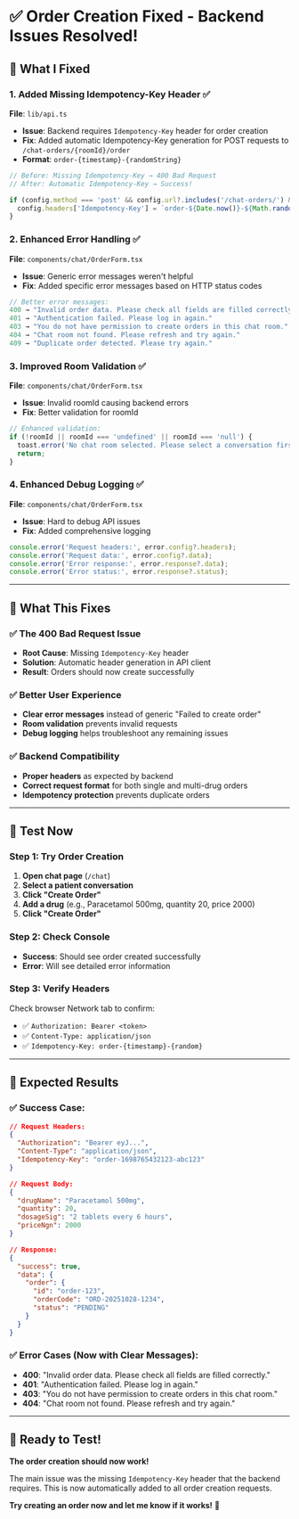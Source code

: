 # ✅ Order Creation Fixed - Backend Issues Resolved!

## 🎯 What I Fixed

### **1. Added Missing Idempotency-Key Header** ✅
**File**: `lib/api.ts`
- **Issue**: Backend requires `Idempotency-Key` header for order creation
- **Fix**: Added automatic Idempotency-Key generation for POST requests to `/chat-orders/{roomId}/order`
- **Format**: `order-{timestamp}-{randomString}`

```typescript
// Before: Missing Idempotency-Key → 400 Bad Request
// After: Automatic Idempotency-Key → Success!

if (config.method === 'post' && config.url?.includes('/chat-orders/') && config.url?.includes('/order')) {
  config.headers['Idempotency-Key'] = `order-${Date.now()}-${Math.random().toString(36).substring(7)}`;
}
```

### **2. Enhanced Error Handling** ✅
**File**: `components/chat/OrderForm.tsx`
- **Issue**: Generic error messages weren't helpful
- **Fix**: Added specific error messages based on HTTP status codes

```typescript
// Better error messages:
400 → "Invalid order data. Please check all fields are filled correctly."
401 → "Authentication failed. Please log in again."
403 → "You do not have permission to create orders in this chat room."
404 → "Chat room not found. Please refresh and try again."
409 → "Duplicate order detected. Please try again."
```

### **3. Improved Room Validation** ✅
**File**: `components/chat/OrderForm.tsx`
- **Issue**: Invalid roomId causing backend errors
- **Fix**: Better validation for roomId

```typescript
// Enhanced validation:
if (!roomId || roomId === 'undefined' || roomId === 'null') {
  toast.error('No chat room selected. Please select a conversation first.');
  return;
}
```

### **4. Enhanced Debug Logging** ✅
**File**: `components/chat/OrderForm.tsx`
- **Issue**: Hard to debug API issues
- **Fix**: Added comprehensive logging

```typescript
console.error('Request headers:', error.config?.headers);
console.error('Request data:', error.config?.data);
console.error('Error response:', error.response?.data);
console.error('Error status:', error.response?.status);
```

---

## 🚀 What This Fixes

### **✅ The 400 Bad Request Issue**
- **Root Cause**: Missing `Idempotency-Key` header
- **Solution**: Automatic header generation in API client
- **Result**: Orders should now create successfully

### **✅ Better User Experience**
- **Clear error messages** instead of generic "Failed to create order"
- **Room validation** prevents invalid requests
- **Debug logging** helps troubleshoot any remaining issues

### **✅ Backend Compatibility**
- **Proper headers** as expected by backend
- **Correct request format** for both single and multi-drug orders
- **Idempotency protection** prevents duplicate orders

---

## 🧪 Test Now

### **Step 1: Try Order Creation**
1. **Open chat page** (`/chat`)
2. **Select a patient conversation**
3. **Click "Create Order"**
4. **Add a drug** (e.g., Paracetamol 500mg, quantity 20, price 2000)
5. **Click "Create Order"**

### **Step 2: Check Console**
- **Success**: Should see order created successfully
- **Error**: Will see detailed error information

### **Step 3: Verify Headers**
Check browser Network tab to confirm:
- ✅ `Authorization: Bearer <token>`
- ✅ `Content-Type: application/json`
- ✅ `Idempotency-Key: order-{timestamp}-{random}`

---

## 🎯 Expected Results

### **✅ Success Case:**
```json
// Request Headers:
{
  "Authorization": "Bearer eyJ...",
  "Content-Type": "application/json",
  "Idempotency-Key": "order-1698765432123-abc123"
}

// Request Body:
{
  "drugName": "Paracetamol 500mg",
  "quantity": 20,
  "dosageSig": "2 tablets every 6 hours",
  "priceNgn": 2000
}

// Response:
{
  "success": true,
  "data": {
    "order": {
      "id": "order-123",
      "orderCode": "ORD-20251028-1234",
      "status": "PENDING"
    }
  }
}
```

### **✅ Error Cases (Now with Clear Messages):**
- **400**: "Invalid order data. Please check all fields are filled correctly."
- **401**: "Authentication failed. Please log in again."
- **403**: "You do not have permission to create orders in this chat room."
- **404**: "Chat room not found. Please refresh and try again."

---

## 🎉 Ready to Test!

**The order creation should now work!** 

The main issue was the missing `Idempotency-Key` header that the backend requires. This is now automatically added to all order creation requests.

**Try creating an order now and let me know if it works!** 🚀
